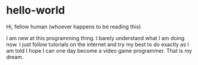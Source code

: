 # hello-world

Hi, fellow human (whoever happens to be reading this)



I am new at this programming thing. I barely understand what I am  doing now. I just follow tutorials on the internet and try my best to do exactly as I am told
I hope I can one day become a video game programmer. That is my dream. 
